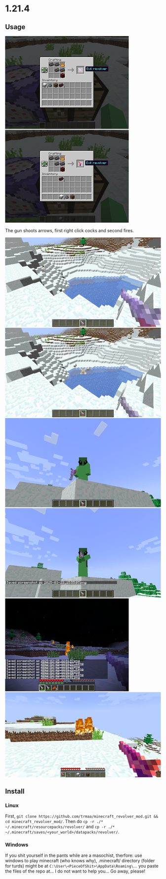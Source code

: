 # 1.21.4

## Usage

![](screenshots/2025-03-25_22.19.22.png)
![](screenshots/2025-03-25_22.58.56.png)

The gun shoots arrows, first right click cocks and second fires.

![](screenshots/2025-03-23_15.54.12.png)
![](screenshots/2025-03-23_15.54.45.png)
![](screenshots/2025-03-23_15.55.07.png)
![](screenshots/2025-03-23_15.55.11.png)
![](screenshots/2025-03-25_22.02.02.png)
![](screenshots/2025-03-25_22.59.46.png)

## Install

### Linux 

First, `git clone https://github.com/trmaa/minecraft_revolver_mod.git && cd minecraft_revolver_mod/`.
Then do `cp -r ./* ~/.minecraft/resourcepacks/revolver/` and `cp -r ./* ~/.minecraft/saves/<your_world>/datapacks/revolver/`.

### Windows 

If you shit yourself in the pants while are a masochist, therfore: use windows to play minecraft (who knows why), .minecraft/ directory (folder for turds) might be at `C:\User\<PieceOfShit>\AppData\Roaming\`... you paste the files of the repo at... I do not want to help you... Go away, please!
